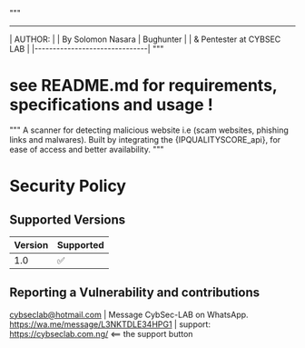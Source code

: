 """
_________________________________
|            AUTHOR:            |
| By Solomon Nasara | Bughunter |
|   & Pentester at CYBSEC LAB   |
|-------------------------------|     """

# see README.md for requirements, specifications and usage !

""" A scanner for detecting malicious website i.e (scam websites, phishing links and malwares). 
Built by integrating the {IPQUALITYSCORE_api}, for ease of access and better availability. """


# Security Policy


## Supported Versions

| Version | Supported          |
| ------- | ------------------ |
| 1.0     | :white_check_mark: |
                

## Reporting a Vulnerability and contributions
 cybseclab@hotmail.com | Message CybSec-LAB on WhatsApp. https://wa.me/message/L3NKTDLE34HPG1 | support: https://cybseclab.com.ng/ <== the support button
